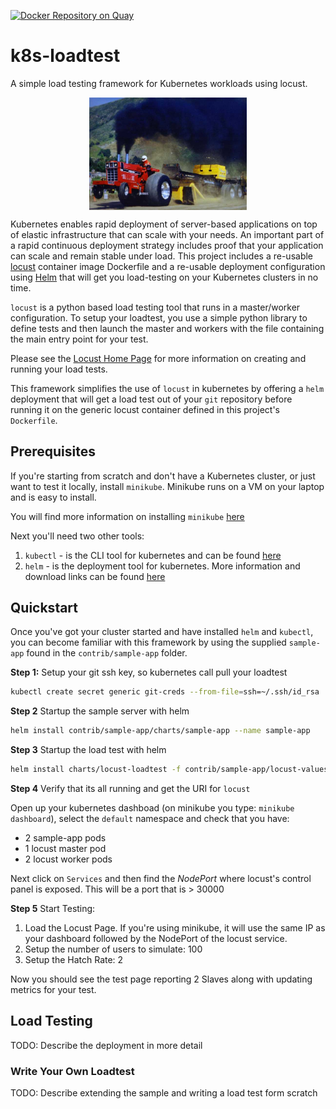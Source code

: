 [![Docker Repository on Quay](https://quay.io/repository/leopoldodonnell/gantry/status "Docker Repository on Quay")](https://quay.io/repository/leopoldodonnell/locust-loadtest)

# k8s-loadtest

A simple load testing framework for Kubernetes workloads using locust.

<p align='center'><img align="center" src="load-test.jpg" width="50%" height="50%"></p>

Kubernetes enables rapid deployment of server-based applications on top of elastic
infrastructure that can scale with your needs. An important part of a rapid continuous
deployment strategy includes proof that your application can scale and remain stable under
load. This project includes a re-usable [locust](https://locust.io) container image Dockerfile
and a re-usable deployment configuration using [Helm](https://github.com/kubernetes/helm) that 
will get you load-testing on your Kubernetes clusters in no time.

`locust` is a python based load testing tool that runs in a master/worker configuration. To setup
your loadtest, you use a simple python library to define tests and then launch the master and 
workers with the file containing the main entry point for your test.

Please see the [Locust Home Page](http://locust.io/) for more information on creating and
running your load tests.

This framework simplifies the use of `locust` in kubernetes by offering a `helm` deployment
that will get a load test out of your `git` repository before running it on the generic
locust container defined in this project's `Dockerfile`.

## Prerequisites

If you're starting from scratch and don't have a Kubernetes cluster, or just want to test it locally,
install `minikube`. Minikube runs on a VM on your laptop and is easy to install.

You will find more information on installing `minikube` [here](https://kubernetes.io/docs/getting-started-guides/minikube/)

Next you'll need two other tools:

1. `kubectl` - is the CLI tool for kubernetes and can be found [here](https://kubernetes.io/docs/user-guide/prereqs/)
1. `helm` - is the deployment tool for kubernetes. More information and download links can be found [here](https://github.com/kubernetes/helm)

## Quickstart

Once you've got your cluster started and have installed `helm` and `kubectl`, you can become familiar with this framework
by using the supplied `sample-app` found in the `contrib/sample-app` folder.

**Step 1:** Setup your git ssh key, so kubernetes call pull your loadtest

```bash
kubectl create secret generic git-creds --from-file=ssh=~/.ssh/id_rsa
```

**Step 2** Startup the sample server with helm

```bash
helm install contrib/sample-app/charts/sample-app --name sample-app
```

**Step 3** Startup the load test with helm

```bash
helm install charts/locust-loadtest -f contrib/sample-app/locust-values.yaml --name locust
```

**Step 4** Verify that its all running and get the URI for `locust`

Open up your kubernetes dashboad (on minikube you type: `minikube dashboard`), select the `default` namespace and check that
you have:

* 2 sample-app pods
* 1 locust master pod
* 2 locust worker pods

Next click on `Services` and then find the *NodePort* where locust's control panel is exposed. This will be a port that is > 30000

**Step 5** Start Testing:

1. Load the Locust Page. If you're using minikube, it will use the same IP as your dashboard followed by the NodePort of the
locust service.
1. Setup the number of users to simulate: 100
1. Setup the Hatch Rate: 2

Now you should see the test page reporting 2 Slaves along with updating metrics for your test.

## Load Testing

TODO: Describe the deployment in more detail

### Write Your Own Loadtest

TODO: Describe extending the sample and writing a load test form scratch


